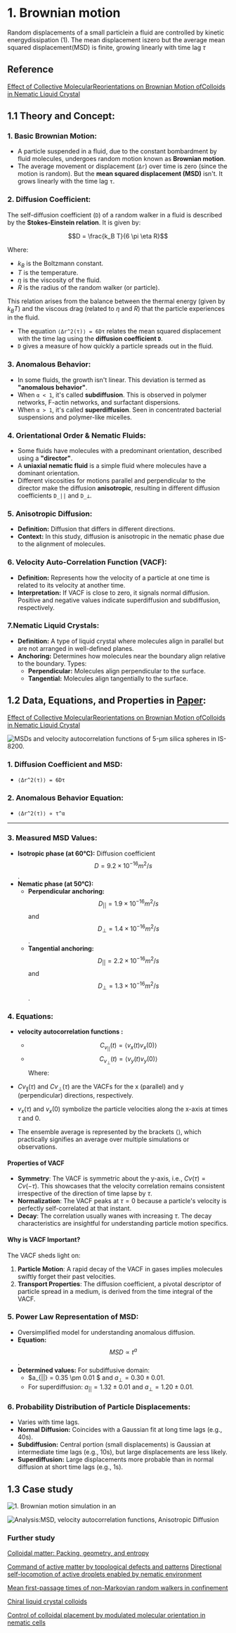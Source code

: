 # 1. Brownian motion 
Random displacements of a small particlein a fluid are controlled by kinetic energydissipation (1). The mean displacement iszero but the average mean squared displacement(MSD) is finite, growing linearly with time lag $\tau$

## Reference
[Effect of Collective MolecularReorientations on Brownian Motion ofColloids in Nematic Liquid Crystal](https://www.science.org/doi/epdf/10.1126/science.1240591)

## 1.1 Theory and Concept:

### 1. Basic Brownian Motion:
- A particle suspended in a fluid, due to the constant bombardment by fluid molecules, undergoes random motion known as **Brownian motion**.
- The average movement or displacement (`Δr`) over time is zero (since the motion is random). But the **mean squared displacement (MSD)** isn't. It grows linearly with the time lag `τ`.

### 2. Diffusion Coefficient:

The self-diffusion coefficient (`D`) of a random walker in a fluid is described by the **Stokes-Einstein relation**. It is given by:

$$D = \frac{k_B T}{6 \pi \eta R}$$

Where:
- $k_B$ is the Boltzmann constant.
- $T$ is the temperature.
- $\eta$ is the viscosity of the fluid.
- $R$ is the radius of the random walker (or particle).

This relation arises from the balance between the thermal energy (given by $k_B T$) and the viscous drag (related to $\eta$ and $R$) that the particle experiences in the fluid.

- The equation `⟨Δr^2(τ)⟩ = 6Dτ` relates the mean squared displacement with the time lag using the **diffusion coefficient `D`**.
- `D` gives a measure of how quickly a particle spreads out in the fluid. 


### 3. Anomalous Behavior:
- In some fluids, the growth isn't linear. This deviation is termed as **"anomalous behavior"**.
- When `α < 1`, it's called **subdiffusion**. This is observed in polymer networks, F-actin networks, and surfactant dispersions.
- When `α > 1`, it's called **superdiffusion**. Seen in concentrated bacterial suspensions and polymer-like micelles.

### 4. Orientational Order & Nematic Fluids:
- Some fluids have molecules with a predominant orientation, described using a **"director"**. 
- A **uniaxial nematic fluid** is a simple fluid where molecules have a dominant orientation.
- Different viscosities for motions parallel and perpendicular to the director make the diffusion **anisotropic**, resulting in different diffusion coefficients `D_||` and `D_⊥`.
### 5. Anisotropic Diffusion:
- **Definition:** Diffusion that differs in different directions.
- **Context:** In this study, diffusion is anisotropic in the nematic phase due to the alignment of molecules.

### 6. Velocity Auto-Correlation Function (VACF):
- **Definition:** Represents how the velocity of a particle at one time is related to its velocity at another time.
- **Interpretation:** If VACF is close to zero, it signals normal diffusion. Positive and negative values indicate superdiffusion and subdiffusion, respectively.
### 7.Nematic Liquid Crystals:
- **Definition:** A type of liquid crystal where molecules align in parallel but are not arranged in well-defined planes.
- **Anchoring:** Determines how molecules near the boundary align relative to the boundary. Types:
  - **Perpendicular:** Molecules align perpendicular to the surface.
  - **Tangential:** Molecules align tangentially to the surface.

  
## 1.2 Data, Equations, and Properties in [Paper](https://www.science.org/doi/10.1126/science.1240591):
[Effect of Collective MolecularReorientations on Brownian Motion ofColloids in Nematic Liquid Crystal](https://www.science.org/doi/epdf/10.1126/science.1240591)

![MSDs and velocity autocorrelation functions of 5-μm silica spheres in IS-8200.](https://github.com/wentaogong111/SoftMatterPhysics_assignments/blob/main/Reorientations%20on%20Brownian%20Motion%20of%20Colloids%20in%20Nematic%20Liquid%20Crystal/Code/342_1351_f2.jpeg)
### 1. Diffusion Coefficient and MSD:
- `⟨Δr^2(τ)⟩ = 6Dτ`

### 2. Anomalous Behavior Equation:
- `⟨Δr^2(τ)⟩ ∝ τ^α`

---


### 3. Measured MSD Values: 
- **Isotropic phase (at 60°C):** Diffusion coefficient 
$$
D = 9.2 \times 10^{-16} m^2/s
$$.
- **Nematic phase (at 50°C):**
  - **Perpendicular anchoring:** $$ D_{||} = 1.9 \times 10^{-16} m^2/s$$ and $$ D_{⊥} = 1.4 \times 10^{-16} m^2/s$$.
  - **Tangential anchoring:** $$ D_{||} = 2.2 \times 10^{-16} m^2/s $$ and $$ D_{⊥} = 1.3 \times 10^{-16} m^2/s $$.

### 4. Equations:
- **velocity autocorrelation functions :**
  - $$ C_{v_{||}}(t) = \langle v_x(t) v_x(0) \rangle$$
  - $$ C_{v_{⊥}}(t) = \langle v_y(t) v_y(0) \rangle$$
Where:

- $Cv_{\parallel}(\tau)$ and $Cv_{\perp}(\tau)$ are the VACFs for the x (parallel) and y (perpendicular) directions, respectively.
- $v_x(\tau)$ and $v_x(0)$ symbolize the particle velocities along the x-axis at times $\tau$ and 0.
- The ensemble average is represented by the brackets $\langle \rangle$, which practically signifies an average over multiple simulations or observations.

#### Properties of VACF

- **Symmetry**: The VACF is symmetric about the y-axis, i.e., $Cv(\tau) = Cv(-\tau)$. This showcases that the velocity correlation remains consistent irrespective of the direction of time lapse by $\tau$.
- **Normalization**: The VACF peaks at $\tau = 0$ because a particle's velocity is perfectly self-correlated at that instant.
- **Decay**: The correlation usually wanes with increasing $\tau$. The decay characteristics are insightful for understanding particle motion specifics.
#### Why is VACF Important?

The VACF sheds light on:

1. **Particle Motion**: A rapid decay of the VACF in gases implies molecules swiftly forget their past velocities.
2. **Transport Properties**: The diffusion coefficient, a pivotal descriptor of particle spread in a medium, is derived from the time integral of the VACF.

### 5. Power Law Representation of MSD:
- Oversimplified model for understanding anomalous diffusion.
- **Equation:** $$MSD \propto t^a $$.
- **Determined values:** For subdiffusive domain:
  -  $a_{||} = 0.35 \pm 0.01 $ and $a_{⊥} = 0.30 \pm 0.01$.
  - For superdiffusion: $a_{||} = 1.32 \pm 0.01$ and $a_{⊥} = 1.20 \pm 0.01$.
  
### 6. Probability Distribution of Particle Displacements:
- Varies with time lags. 
- **Normal Diffusion:** Coincides with a Gaussian fit at long time lags (e.g., 40s).
- **Subdiffusion:** Central portion (small displacements) is Gaussian at intermediate time lags (e.g., 10s), but large displacements are less likely.
- **Superdiffusion:** Large displacements more probable than in normal diffusion at short time lags (e.g., 1s).



## 1.3 Case study

![1. Brownian motion simulation in an](https://github.com/wentaogong111/SoftMatterPhysics_assignments/blob/main/Reorientations%20on%20Brownian%20Motion%20of%20Colloids%20in%20Nematic%20Liquid%20Crystal/Code/brownian_motion.gif)

![Analysis:MSD, velocity autocorrelation functions, Anisotropic Diffusion](https://github.com/wentaogong111/SoftMatterPhysics_assignments/blob/main/Reorientations%20on%20Brownian%20Motion%20of%20Colloids%20in%20Nematic%20Liquid%20Crystal/Code/brownian_motion_plots.png)

### Further study
[Colloidal matter: Packing, geometry, and entropy](https://www.science.org/doi/epdf/10.1126/science.1253751)

[Command of active matter by topological defects and patterns](https://www.science.org/doi/full/10.1126/science.aah6936)
[Directional self-locomotion of active droplets enabled by nematic environment](https://www.nature.com/articles/s41567-020-01055-5)

[Mean first-passage times of non-Markovian random walkers in confinement](https://www.nature.com/articles/nature18272)

[Chiral liquid crystal colloids](https://www.nature.com/articles/nmat5032)

[Control of colloidal placement by modulated molecular orientation in nematic cells](https://www.science.org/doi/full/10.1126/sciadv.1600932)